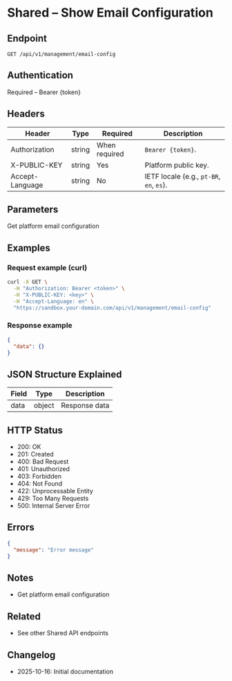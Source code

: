 # Shared – Show Email Configuration

## Endpoint

```
GET /api/v1/management/email-config
```

## Authentication

Required – Bearer {token}

## Headers

| Header     | Type | Required | Description |
| ---------------- | ------ | -------- | ----------- |
| Authorization    | string | When required | `Bearer {token}`. |
| X-PUBLIC-KEY     | string | Yes      | Platform public key. |
| Accept-Language  | string | No       | IETF locale (e.g., `pt-BR`, `en`, `es`). |

## Parameters

Get platform email configuration

## Examples

### Request example (curl)

```bash
curl -X GET \
  -H "Authorization: Bearer <token>" \
  -H "X-PUBLIC-KEY: <key>" \
  -H "Accept-Language: en" \
  "https://sandbox.your-domain.com/api/v1/management/email-config"
```

### Response example

```json
{
  "data": {}
}
```

## JSON Structure Explained

| Field | Type | Description |
| ----------- | ------- | ----------- |
| data        | object  | Response data |

## HTTP Status

- 200: OK
- 201: Created
- 400: Bad Request
- 401: Unauthorized
- 403: Forbidden
- 404: Not Found
- 422: Unprocessable Entity
- 429: Too Many Requests
- 500: Internal Server Error

## Errors

```json
{
  "message": "Error message"
}
```

## Notes

- Get platform email configuration

## Related

- See other Shared API endpoints

## Changelog

- 2025-10-16: Initial documentation
